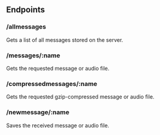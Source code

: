 ## Endpoints

### /allmessages

Gets a list of all messages stored on the server.

### /messages/:name

Gets the requested message or audio file.

### /compressedmessages/:name

Gets the requested gzip-compressed message or audio file.

### /newmessage/:name

Saves the received message or audio file.
